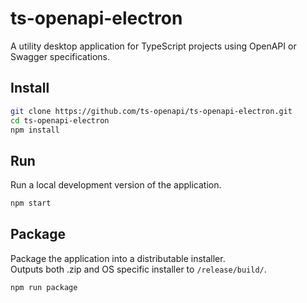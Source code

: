 # ts-openapi-electron
A utility desktop application for TypeScript projects using OpenAPI or Swagger specifications.

## Install
```bash
git clone https://github.com/ts-openapi/ts-openapi-electron.git
cd ts-openapi-electron
npm install
```

## Run
Run a local development version of the application.
```bash
npm start
```

## Package
Package the application into a distributable installer.  
Outputs both .zip and OS specific installer to `/release/build/`.
```bash
npm run package
```
